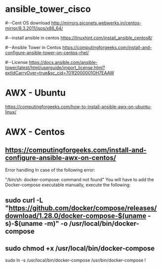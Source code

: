 # ansible_tower_cisco


#--Cent OS download
http://mirrors.piconets.webwerks.in/centos-mirror/8.3.2011/isos/x86_64/

#--install ansible in centos
https://linuxhint.com/install_ansible_centos8/

#--Ansible Tower in Centos
https://computingforgeeks.com/install-and-configure-ansible-tower-on-centos-rhel/

#--License
https://docs.ansible.com/ansible-tower/latest/html/userguide/import_license.html?extIdCarryOver=true&sc_cid=701f2000001OH7EAAW


# AWX - Ubuntu
https://computingforgeeks.com/how-to-install-ansible-awx-on-ubuntu-linux/
# AWX - Centos
https://computingforgeeks.com/install-and-configure-ansible-awx-on-centos/
------
Error handling
In case of the following error:

"/bin/sh: docker-compose: command not found"
You will have to add the Docker-compose executable manually, execute the following:

sudo curl -L "https://github.com/docker/compose/releases/download/1.28.0/docker-compose-$(uname -s)-$(uname -m)" -o /usr/local/bin/docker-compose
--
sudo chmod +x /usr/local/bin/docker-compose
--
sudo ln -s /usr/local/bin/docker-compose /usr/bin/docker-compose
!
